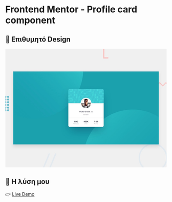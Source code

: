# Frontend Mentor - Profile card component

## 🎨 Επιθυμητό Design
![Design preview for the Profile card component coding challenge](./design/desktop-preview.jpg)

## 📸 Η λύση μου
👉 [Live Demo](https://gakrita.github.io/Frontend-Mentor--Profile-card-component-main/)
